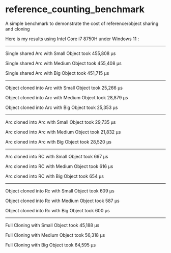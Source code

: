 # reference_counting_benchmark
A simple benchmark to demonstrate the cost of reference/object sharing and cloning

Here is my results using Intel Core i7 8750H under Windows 11 :

-------------------
Single shared Arc with Small Object took 455,808 μs

Single shared Arc with Medium Object took 455,408 μs

Single shared Arc with Big Object took 451,715 μs

-------------------
Object cloned into Arc with Small Object took 25,266 μs

Object cloned into Arc with Medium Object took 28,879 μs

Object cloned into Arc with Big Object took 25,353 μs

-------------------
Arc cloned into Arc with Small Object took 29,735 μs

Arc cloned into Arc with Medium Object took 21,832 μs

Arc cloned into Arc with Big Object took 28,520 μs

-------------------
Arc cloned into RC with Small Object took 697 μs

Arc cloned into RC with Medium Object took 616 μs

Arc cloned into RC with Big Object took 654 μs

-------------------
Object cloned into Rc with Small Object took 609 μs

Object cloned into Rc with Medium Object took 587 μs

Object cloned into Rc with Big Object took 600 μs

-------------------
Full Cloning with Small Object took 45,188 μs

Full Cloning with Medium Object took 56,318 μs

Full Cloning with Big Object took 64,595 μs
